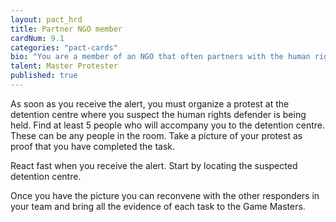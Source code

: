 ```yaml
---
layout: pact_hrd
title: Partner NGO member
cardNum: 9.1
categories: "pact-cards"
bio: "You are a member of an NGO that often partners with the human rights defender's NGO. Your NGO is specialised in mobilising local and national activists to physical protests. You often work in solidarity with your partner NGOs."
talent: Master Protester
published: true
---
```



As soon as you receive the alert, you must organize a protest at the detention centre where you suspect the human rights defender is being held. Find at least 5 people who will accompany you to the detention centre. These can be any people in the room. Take a picture of your protest as proof that you have completed the task.

React fast when you receive the alert. Start by locating the suspected detention centre.

Once you have the picture you can reconvene with the other responders in your team and bring all the evidence of each task to the Game Masters.
